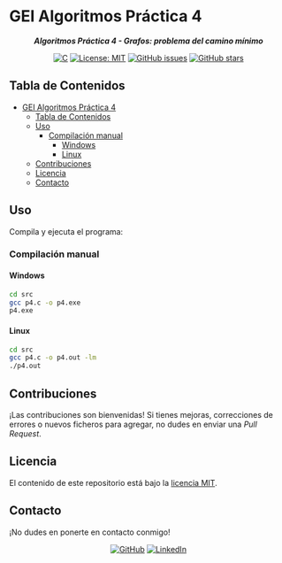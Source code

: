 # GEI Algoritmos Práctica 4

<div align="center">

***Algoritmos Práctica 4 - Grafos: problema del camino mínimo***

[![C](https://img.shields.io/badge/C-black?logo=c&logoColor=white&labelColor=grey&color=%233776AB)](<https://www.python.org/> "Python")
[![License: MIT](<https://img.shields.io/github/license/danielfeitopin/GEI-Algoritmos-P4>)](LICENSE "License")
[![GitHub issues](https://img.shields.io/github/issues/danielfeitopin/GEI-Algoritmos-P4)](<https://github.com/danielfeitopin/GEI-Algoritmos-P4> "Issues")
[![GitHub stars](https://img.shields.io/github/stars/danielfeitopin/GEI-Algoritmos-P4)](<https://github.com/danielfeitopin/GEI-Algoritmos-P4/stargazers> "Stars")

</div>

## Tabla de Contenidos

- [GEI Algoritmos Práctica 4](#gei-algoritmos-práctica-4)
  - [Tabla de Contenidos](#tabla-de-contenidos)
  - [Uso](#uso)
    - [Compilación manual](#compilación-manual)
      - [Windows](#windows)
      - [Linux](#linux)
  - [Contribuciones](#contribuciones)
  - [Licencia](#licencia)
  - [Contacto](#contacto)

## Uso

Compila y ejecuta el programa:

### Compilación manual

#### Windows

```sh
cd src
gcc p4.c -o p4.exe
p4.exe
```

#### Linux

```sh
cd src
gcc p4.c -o p4.out -lm
./p4.out
```

## Contribuciones

¡Las contribuciones son bienvenidas! Si tienes mejoras, correcciones de errores o nuevos ficheros para agregar, no dudes en enviar una _Pull Request_.

## Licencia

El contenido de este repositorio está bajo la [licencia MIT](LICENSE).

## Contacto

¡No dudes en ponerte en contacto conmigo!

<div align="center">

[![GitHub](https://img.shields.io/badge/GitHub-%23181717?style=for-the-badge&logo=github&logoColor=%23181717&color=white)](<https://github.com/danielfeitopin>)
[![LinkedIn](https://img.shields.io/badge/LinkedIn-white?style=for-the-badge&logo=linkedin&logoColor=white&color=%230A66C2)](<https://www.linkedin.com/in/danielfeitopin/>)

</div>